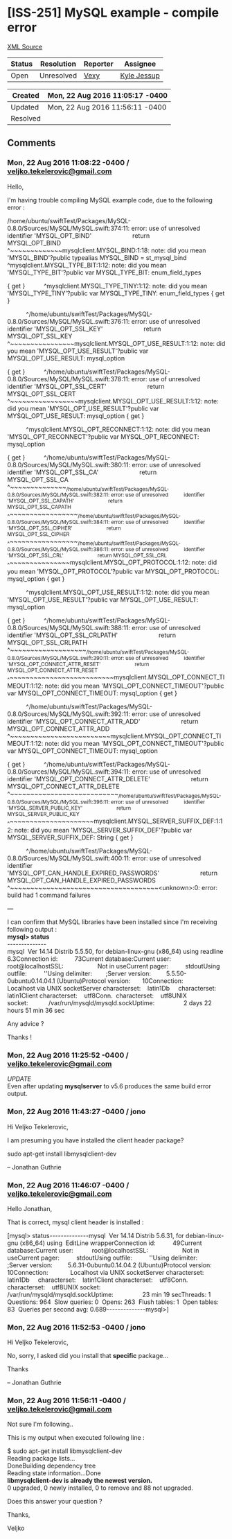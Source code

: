 # [ISS-251] MySQL example - compile error

[XML Source](./xml/ISS-251.xml)
<p></p>





Status|Resolution|Reporter|Assignee
------|----------|--------|--------
Open|Unresolved|[Vexy](veljko.tekelerovic@gmail.com)|[Kyle Jessup]($kjessup)





Created|Mon, 22 Aug 2016 11:05:17 -0400
-------|--------------
Updated|Mon, 22 Aug 2016 11:56:11 -0400
Resolved|


## Comments




### Mon, 22 Aug 2016 11:08:22 -0400 / veljko.tekelerovic@gmail.com 

<p><p>Hello,</p>

<p>I'm having trouble compiling MySQL example code, due to the following error :</p>

<p>/home/ubuntu/swiftTest/Packages/MySQL-0.8.0/Sources/MySQL/MySQL.swift:374:11: error: use of unresolved           identifier 'MYSQL_OPT_BIND'                        return MYSQL_OPT_BIND                               ^~~~~~~~~~~~~~mysqlclient.MYSQL_BIND:1:18: note: did you mean 'MYSQL_BIND'?public typealias MYSQL_BIND = st_mysql_bind                 ^mysqlclient.MYSQL_TYPE_BIT:1:12: note: did you mean 'MYSQL_TYPE_BIT'?public var MYSQL_TYPE_BIT: enum_field_types </p>
{ get }           ^mysqlclient.MYSQL_TYPE_TINY:1:12: note: did you mean 'MYSQL_TYPE_TINY'?public var MYSQL_TYPE_TINY: enum_field_types { get }
<p>           ^/home/ubuntu/swiftTest/Packages/MySQL-0.8.0/Sources/MySQL/MySQL.swift:376:11: error: use of unresolved           identifier 'MYSQL_OPT_SSL_KEY'                        return MYSQL_OPT_SSL_KEY                               ^~~~~~~~~~~~~~~~~mysqlclient.MYSQL_OPT_USE_RESULT:1:12: note: did you mean 'MYSQL_OPT_USE_RESULT'?public var MYSQL_OPT_USE_RESULT: mysql_option </p>
{ get }           ^/home/ubuntu/swiftTest/Packages/MySQL-0.8.0/Sources/MySQL/MySQL.swift:378:11: error: use of unresolved           identifier 'MYSQL_OPT_SSL_CERT'                        return MYSQL_OPT_SSL_CERT                               ^~~~~~~~~~~~~~~~~~mysqlclient.MYSQL_OPT_USE_RESULT:1:12: note: did you mean 'MYSQL_OPT_USE_RESULT'?public var MYSQL_OPT_USE_RESULT: mysql_option { get }
<p>           ^mysqlclient.MYSQL_OPT_RECONNECT:1:12: note: did you mean 'MYSQL_OPT_RECONNECT'?public var MYSQL_OPT_RECONNECT: mysql_option </p>
{ get }           ^/home/ubuntu/swiftTest/Packages/MySQL-0.8.0/Sources/MySQL/MySQL.swift:380:11: error: use of unresolved           identifier 'MYSQL_OPT_SSL_CA'                        return MYSQL_OPT_SSL_CA                               ^~~~~~~~~~~~~~~<sub>/home/ubuntu/swiftTest/Packages/MySQL-0.8.0/Sources/MySQL/MySQL.swift:382:11: error: use of unresolved           identifier 'MYSQL_OPT_SSL_CAPATH'                        return MYSQL_OPT_SSL_CAPATH                               ^</sub>~~~~~~~~~~~~~~~~~<sub>/home/ubuntu/swiftTest/Packages/MySQL-0.8.0/Sources/MySQL/MySQL.swift:384:11: error: use of unresolved           identifier 'MYSQL_OPT_SSL_CIPHER'                        return MYSQL_OPT_SSL_CIPHER                               ^</sub>~~~~~~~~~~~~~~~~~<sub>/home/ubuntu/swiftTest/Packages/MySQL-0.8.0/Sources/MySQL/MySQL.swift:386:11: error: use of unresolved           identifier 'MYSQL_OPT_SSL_CRL'                        return MYSQL_OPT_SSL_CRL                               ^</sub>~~~~~~~~~~~~~~~mysqlclient.MYSQL_OPT_PROTOCOL:1:12: note: did you mean 'MYSQL_OPT_PROTOCOL'?public var MYSQL_OPT_PROTOCOL: mysql_option { get }
<p>           ^mysqlclient.MYSQL_OPT_USE_RESULT:1:12: note: did you mean 'MYSQL_OPT_USE_RESULT'?public var MYSQL_OPT_USE_RESULT: mysql_option </p>
{ get }           ^/home/ubuntu/swiftTest/Packages/MySQL-0.8.0/Sources/MySQL/MySQL.swift:388:11: error: use of unresolved           identifier 'MYSQL_OPT_SSL_CRLPATH'                        return MYSQL_OPT_SSL_CRLPATH                               ^~~~~~~~~~~~~~~~~~~~<sub>/home/ubuntu/swiftTest/Packages/MySQL-0.8.0/Sources/MySQL/MySQL.swift:390:11: error: use of unresolved           identifier 'MYSQL_OPT_CONNECT_ATTR_RESET'                        return MYSQL_OPT_CONNECT_ATTR_RESET                               ^</sub>~~~~~~~~~~~~~~~~~~~~~~~~~~mysqlclient.MYSQL_OPT_CONNECT_TIMEOUT:1:12: note: did you mean 'MYSQL_OPT_CONNECT_TIMEOUT'?public var MYSQL_OPT_CONNECT_TIMEOUT: mysql_option { get }
<p>           ^/home/ubuntu/swiftTest/Packages/MySQL-0.8.0/Sources/MySQL/MySQL.swift:392:11: error: use of unresolved           identifier 'MYSQL_OPT_CONNECT_ATTR_ADD'                        return MYSQL_OPT_CONNECT_ATTR_ADD                               ^~~~~~~~~~~~~~~~~~~~~~~~~~mysqlclient.MYSQL_OPT_CONNECT_TIMEOUT:1:12: note: did you mean 'MYSQL_OPT_CONNECT_TIMEOUT'?public var MYSQL_OPT_CONNECT_TIMEOUT: mysql_option </p>
{ get }           ^/home/ubuntu/swiftTest/Packages/MySQL-0.8.0/Sources/MySQL/MySQL.swift:394:11: error: use of unresolved           identifier 'MYSQL_OPT_CONNECT_ATTR_DELETE'                        return MYSQL_OPT_CONNECT_ATTR_DELETE                               ^~~~~~~~~~~~~~~~~~~~~~~~~~~~<sub>/home/ubuntu/swiftTest/Packages/MySQL-0.8.0/Sources/MySQL/MySQL.swift:396:11: error: use of unresolved           identifier 'MYSQL_SERVER_PUBLIC_KEY'                        return MYSQL_SERVER_PUBLIC_KEY                               ^</sub>~~~~~~~~~~~~~~~~~~~~~mysqlclient.MYSQL_SERVER_SUFFIX_DEF:1:12: note: did you mean 'MYSQL_SERVER_SUFFIX_DEF'?public var MYSQL_SERVER_SUFFIX_DEF: String { get }
<p>           ^/home/ubuntu/swiftTest/Packages/MySQL-0.8.0/Sources/MySQL/MySQL.swift:400:11: error: use of unresolved           identifier 'MYSQL_OPT_CAN_HANDLE_EXPIRED_PASSWORDS'                        return MYSQL_OPT_CAN_HANDLE_EXPIRED_PASSWORDS                               ^~~~~~~~~~~~~~~~~~~~~~~~~~~~~~~~~~~~~~&lt;unknown&gt;:0: error: build had 1 command failures</p>

<p>&#8212; </p>

<p>I can confirm that MySQL libraries have been installed since I'm receiving following output :<br/>
<b>mysql&gt; status</b><br/>
--------------<br/>
mysql  Ver 14.14 Distrib 5.5.50, for debian-linux-gnu (x86_64) using readline 6.3Connection id:          73Current database:Current user:           root@localhostSSL:                    Not in useCurrent pager:          stdoutUsing outfile:          ''Using delimiter:        ;Server version:         5.5.50-0ubuntu0.14.04.1 (Ubuntu)Protocol version:       10Connection:             Localhost via UNIX socketServer characterset:    latin1Db     characterset:    latin1Client characterset:    utf8Conn.  characterset:    utf8UNIX socket:            /var/run/mysqld/mysqld.sockUptime:                 2 days 22 hours 51 min 36 sec</p>


<p>Any advice ?</p>

<p>Thanks !</p></p>


### Mon, 22 Aug 2016 11:25:52 -0400 / veljko.tekelerovic@gmail.com 

<p><p><em>UPDATE</em><br/>
Even after updating <b>mysqlserver</b> to v5.6 produces the same build error output.</p></p>


### Mon, 22 Aug 2016 11:43:27 -0400 / jono 

<p><p>Hi Veljko Tekelerovic,</p>

<p>I am presuming you have installed the client header package?</p>

<p>sudo apt-get install libmysqlclient-dev</p>

<p>– Jonathan Guthrie</p></p>


### Mon, 22 Aug 2016 11:46:07 -0400 / veljko.tekelerovic@gmail.com 

<p><p>Hello Jonathan,</p>

<p>That is correct, mysql client header is installed :</p>

<p><span class="error">&#91;mysql&gt; status--------------mysql  Ver 14.14 Distrib 5.6.31, for debian-linux-gnu (x86_64) using  EditLine wrapperConnection id:          49Current database:Current user:           root@localhostSSL:                    Not in useCurrent pager:          stdoutUsing outfile:          &#39;&#39;Using delimiter:        ;Server version:         5.6.31-0ubuntu0.14.04.2 (Ubuntu)Protocol version:       10Connection:             Localhost via UNIX socketServer characterset:    latin1Db     characterset:    latin1Client characterset:    utf8Conn.  characterset:    utf8UNIX socket:            /var/run/mysqld/mysqld.sockUptime:                 23 min 19 secThreads: 1  Questions: 964  Slow queries: 0  Opens: 263  Flush tables: 1  Open tables: 83  Queries per second avg: 0.689--------------mysql&gt;&#93;</span></p></p>


### Mon, 22 Aug 2016 11:52:53 -0400 / jono 

<p><p>Hi Veljko Tekelerovic,</p>

<p>No, sorry, I asked did you install that <b>specific</b> package...</p>

<p>Thanks</p>

<p>– Jonathan Guthrie</p></p>


### Mon, 22 Aug 2016 11:56:11 -0400 / veljko.tekelerovic@gmail.com 

<p><p>Not sure I'm following..</p>

<p>This is my output when executed following line :</p>

<p>$  sudo apt-get install libmysqlclient-dev<br/>
Reading package lists...<br/>
DoneBuilding dependency tree<br/>
Reading state information...Done<br/>
<b>libmysqlclient-dev is already the newest version.</b><br/>
0 upgraded, 0 newly installed, 0 to remove and 88 not upgraded.</p>

<p>Does this answer your question ?</p>

<p>Thanks,</p>

<p>Veljko</p></p>


